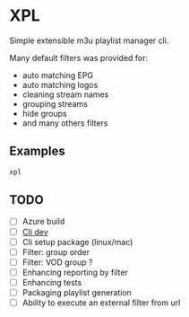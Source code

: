 # XPL

Simple extensible m3u playlist manager cli.

Many default filters was provided for:
- auto matching EPG
- auto matching logos
- cleaning stream names
- grouping streams
- hide groups
- and many others filters

## Examples

```bash
xpl
```
    
## TODO

- [ ] Azure build
- [ ] [Cli dev][cli_dev]
- [ ] Cli setup package (linux/mac)
- [ ] Filter: group order
- [ ] Filter: VOD group ?
- [ ] Enhancing reporting by filter
- [ ] Enhancing tests
- [ ] Packaging playlist generation
- [ ] Ability to execute an external filter from url

[cli_dev]:https://codeburst.io/building-beautiful-command-line-interfaces-with-python-26c7e1bb54df